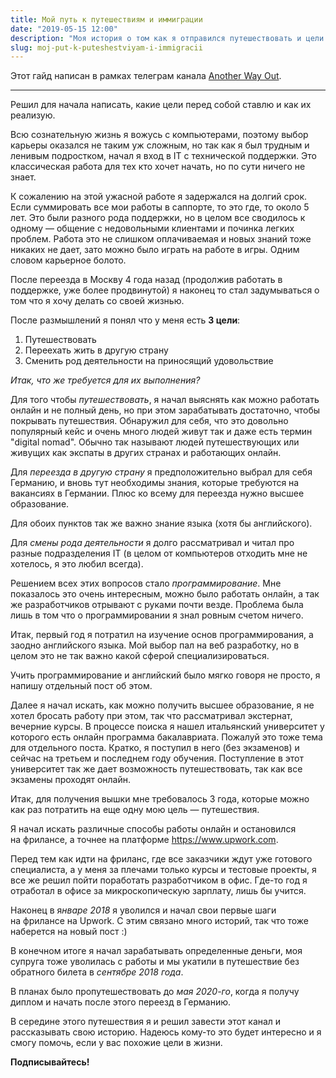 ```yaml
---
title: Мой путь к путешествиям и иммиграции
date: "2019-05-15 12:00"
description: "Моя история о том как я отправился путешествовать и цели на иммиграцию"
slug: moj-put-k-puteshestviyam-i-immigracii
---
```


Этот гайд написан в рамках телеграм канала [Another Way Out](https://t.me/another_way_out).

---

Решил для начала написать, какие цели перед собой ставлю и как их реализую.

Всю сознательную жизнь я вожусь с компьютерами, поэтому выбор карьеры оказался не таким уж сложным, но так как я был трудным и ленивым подростком, начал я вход в IT с технической поддержки. Это классическая работа для тех кто хочет начать, но по сути ничего не знает.

К сожалению на этой ужасной работе я задержался на долгий срок. Если суммировать все мои работы в саппорте, то это где, то около 5 лет. Это были разного рода поддержки, но в целом все сводилось к одному — общение с недовольными клиентами и починка легких проблем. Работа это не слишком оплачиваемая и новых знаний тоже никаких не дает, зато можно было играть на работе в игры. Одним словом карьерное болото.

После переезда в Москву 4 года назад (продолжив работать в поддержке, уже более продвинутой) я наконец то стал задумываться о том что я хочу делать со своей жизнью.

После размышлений я понял что у меня есть **3 цели**:

1. Путешествовать
2. Переехать жить в другую страну
3. Сменить род деятельности на приносящий удовольствие

*Итак, что же требуется для их выполнения?*

Для того чтобы *путешествовать*, я начал выяснять как можно работать онлайн и не полный день, но при этом зарабатывать достаточно, чтобы покрывать путешествия. Обнаружил для себя, что это довольно популярный кейс и очень много людей живут так и даже есть термин "digital nomad". Обычно так называют людей путешествующих или живущих как экспаты в других странах и работающих онлайн.

Для *переезда в другую страну* я предположительно выбрал для себя Германию, и вновь тут необходимы знания, которые требуются на вакансиях в Германии. Плюс ко всему для переезда нужно высшее образование.

Для обоих пунктов так же важно знание языка (хотя бы английского).

Для *смены рода деятельности* я долго рассматривал и читал про разные подразделения IT (в целом от компьютеров отходить мне не хотелось, я это любил всегда).

Решением всех этих вопросов стало *программирование*. Мне показалось это очень интересным, можно было работать онлайн, а так же разработчиков отрывают с руками почти везде. Проблема была лишь в том что о программировании я знал ровным счетом ничего.

Итак, первый год я потратил на изучение основ программирования, а заодно английского языка. Мой выбор пал на веб разработку, но в целом это не так важно какой сферой специализироваться.

Учить программирование и английский было мягко говоря не просто, я напишу отдельный пост об этом.

Далее я начал искать, как можно получить высшее образование, я не хотел бросать работу при этом, так что рассматривал экстернат, вечерние курсы. В процессе поиска я нашел итальянский университет у которого есть онлайн программа бакалавриата. Пожалуй это тоже тема для отдельного поста. Кратко, я поступил в него (без экзаменов) и сейчас на третьем и последнем году обучения. Поступление в этот университет так же дает возможность путешествовать, так как все экзамены проходят онлайн.

Итак, для получения вышки мне требовалось 3 года, которые можно как раз потратить на еще одну мою цель — путешествия.

Я начал искать различные способы работы онлайн и остановился на фрилансе, а точнее на платформе https://www.upwork.com.

Перед тем как идти на фриланс, где все заказчики ждут уже готового специалиста, а у меня за плечами только курсы и тестовые проекты, я все же решил пойти поработать разработчиком в офис. Где-то год я отработал в офисе за микроскопическую зарплату, лишь бы учится.

Наконец в я*нваре 2018* я уволился и начал свои первые шаги на фрилансе на Upwork. С этим связано много историй, так что тоже наберется на новый пост :)

В конечном итоге я начал зарабатывать определенные деньги, моя супруга тоже уволилась с работы и мы укатили в путешествие без обратного билета в *сентябре 2018 года*.

В планах было пропутешествовать до *мая 2020-го*, когда я получу диплом и начать после этого переезд в Германию.

В середине этого путешествия я и решил завести этот канал и рассказывать свою историю. Надеюсь кому-то это будет интересно и я смогу помочь, если у вас похожие цели в жизни.

**Подписывайтесь!**
